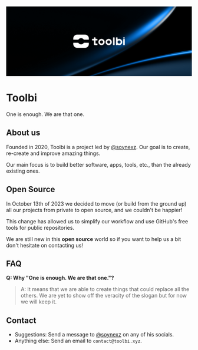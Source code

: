 ![An image with the Toolbi logotype and a minimalistic and futuristic background.](/resources/images/toolbi_banner_github_minimalistic.png)

# Toolbi

One is enough. We are that one.

## About us

Founded in 2020, Toolbi is a project led by [@soynexz](https://github.com/soynexz). Our goal is to create, re-create and improve amazing things.

Our main focus is to build better software, apps, tools, etc., than the already existing ones.

## Open Source

In October 13th of 2023 we decided to move (or build from the ground up) all our projects from private to open source, and we couldn't be happier!

This change has allowed us to simplify our workflow and use GitHub's free tools for public repositories.

We are still new in this **open source** world so if you want to help us a bit don't hesitate on contacting us!

## FAQ

**Q: Why "One is enough. We are that one."?**

> A: It means that we are able to create things that could replace all the others. We are yet to show off the veracity of the slogan but for now we will keep it.

## Contact

- Suggestions: Send a message to [@soynexz](https://github.com/soynexz) on any of his socials.
- Anything else: Send an email to `contact@toolbi.xyz`.

